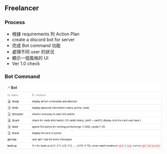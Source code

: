 ## Freelancer


### Process

- 根據 requirements 列 Action Plan
- create a discord bot for server
- 完成 Bot command 功能
- 處理不同 user 的狀況
- 顯示一個風格的 UI
- Ver 1.0 check

### Bot Command

![1](docs/img/botCommandList.png)